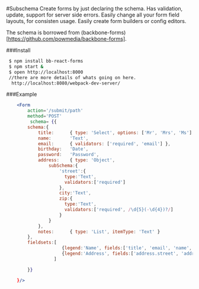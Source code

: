 #Subschema
Create forms by just declaring the schema.  Has validation,
update, support for server side errors.  Easily change all your
form field layouts, for consisten usage.   Easily create form
builders or config editors. 

The schema is borrowed
from (backbone-forms)[https://github.com/powmedia/backbone-forms].


###Install
```sh
 $ npm install bb-react-forms
 $ npm start &
 $ open http://localhost:8000
 //there are more details of whats going on here.
  http://localhost:8080/webpack-dev-server/

```


###Example
```jsx
    <Form
        action='/submit/path'
        method='POST'
         schema= {{
        schema:{
            title:      { type: 'Select', options: ['Mr', 'Mrs', 'Ms'] },
            name:       'Text',
            email:      { validators: ['required', 'email'] },
            birthday:   'Date',
            password:   'Password',
            address:    { type: 'Object',
                subSchema:{
                    'street':{
                      type:'Text',
                      validators:['required']
                    },
                    city:'Text',
                    zip:{
                      type:'Text',
                      validators:['required', /\d{5}(-\d{4})?/]
                    }
                }
            },
            notes:      { type: 'List', itemType: 'Text' }
        },
        fieldsets:[
                     {legend:'Name', fields:['title', 'email', 'name', 'password']},
                     {legend:'Address', fields:['address.street', 'address.city', 'address.zip']}
                  ]

        }}

    }/>


```
